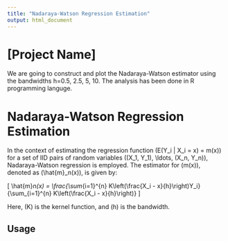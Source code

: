 ```yaml
---
title: "Nadaraya-Watson Regression Estimation"
output: html_document
---
```



# [Project Name]
We are going to construct and
plot the Nadaraya-Watson estimator using the bandwidths h=0.5, 2.5, 5, 10. The analysis has been done in R programming languge. 

# Nadaraya-Watson Regression Estimation

In the context of estimating the regression function \(E(Y_i | X_i = x) = m(x)\) for a set of IID pairs of random variables \((X_1, Y_1), \ldots, (X_n, Y_n)\), Nadaraya-Watson regression is employed. The estimator for \(m(x)\), denoted as \(\hat{m}_n(x)\), is given by:

\[
\hat{m}_n(x) = \frac{\sum_{i=1}^{n} K\left(\frac{X_i - x}{h}\right)Y_i}{\sum_{i=1}^{n} K\left(\frac{X_i - x}{h}\right)}
\]

Here, \(K\) is the kernel function, and \(h\) is the bandwidth.



## Usage

[//]: # (Provide examples or instructions on how to use your project. This could include code snippets, screenshots, or even a link to a live demo.)

